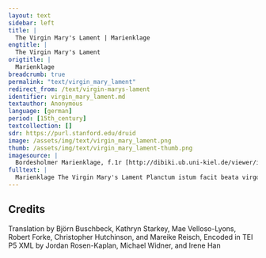 ```yaml
---
layout: text
sidebar: left
title: |
  The Virgin Mary's Lament | Marienklage
engtitle: |
  The Virgin Mary's Lament
origtitle: |
  Marienklage
breadcrumb: true
permalink: "text/virgin_mary_lament"
redirect_from: /text/virgin-marys-lament
identifier: virgin_mary_lament.md
textauthor: Anonymous
language: [german]
period: [15th_century]
textcollection: []
sdr: https://purl.stanford.edu/druid 
image: /assets/img/text/virgin_mary_lament.png
thumb: /assets/img/text/virgin_mary_lament-thumb.png
imagesource: |
  Bordesholmer Marienklage, f.1r [http://dibiki.ub.uni-kiel.de/viewer/image/PPN379967243/2/]
fulltext: |
  Marienklage The Virgin Mary's Lament Planctum istum facit beata virgo Maria cum quattor personis deuotis deuotissime bona sexta feria ante prandium in ecclesia ante chorum in loco aliquantaum eleuato vel extra ecclesiam, si bona est aura. Here begins the most devout lamentation of the Blessed Virgin Mary in a compassionate and devout exposition. Planctus iste non est ludus nec ludibrium, sed est planctus et fletus et pia compassio Marie virginis gloriose. This lamentation is neither a play nor a funny joke, but is a lamenting and a wailing and devout compassion for the glorious Virgin Mary. Et cuandocunque fit a bonis et deuotis hominibus, in genere siue in specie valde prouocat homines circumstantes ad pium fletum et ad compassionem, sicut facit sermo deuotus bona sexta feria de passione domini nostri Jhesu Cristi. And in general or in particular, whenever it is performed by good and devout people it will Si non potest fieri bona sexta feria commodose propter sermonem de passione domini, tunc beata virgo faciat istum planctum antea cum suis, sicut feria secunda post dominicam palmarum ante prandium. If, because of the sermon on the Lord’s passion, it is not possible to perform on Good Friday, at the time when the Blessed Virgin together with her confidantes once broke out into this lamentation, [it shall be performed] on the Monday of the Holy Week before lunch. Iste planctus fit commodose in duabus horis et media. This lamentation can be conveniently performed in two and a half hours. Et omnia, que tunc fiunt ab illis quinque personis, non debent fieri cum festinacione nec nimia mora, sed medio et bono modo. And everything which was once done by these five persons shall not be performed in a hurry or exaggeratedly slow, but medium-fast and in a good way. Ille, qui est Jhesus, est deuotus sacerdos. The actor playing Jesus is a devout priest. Maria iuuenis. Mary is a young man. Johannes ewangelista sacerdos. John the Evangelist is a priest. Maria Magdalena et mater Johannes ewangelista iuuenis. Mary Magdalene and the mother of John are young men. Jhesus debet se preparare cum casula rubra. Jesus must wear a red vestment. Johannes simili modo. John must do the same. Jhesus et Johannes debent habere dyademata de papiro; dyadema Jhesu habeat rubram crucem ante et retro. Jesus and John are wearing crowns made of paper; Jesus’ crown shows a red cross at the front and the back. Maria debet se preparare cum vestibus, sicut Maria Magdalena in nocte pasche. Mary must wear a garment like that of Mary Magdalene for the Easter vigil. Johannes habeat gladium de ligno cum vagina, quem tenet in manu, quum exit cum rigmo suo. John has a wooden sword with a sheath which he holds in his hand and with Et Johannes debet sepius tangere cor Marie vel pectus eius. And John has to touch Mary’s heart or Et quum facit actum suum, statim deponit gladium. And when he has performed his part, he immediately lays down the sword. Iuuenis quidam bene vestitus potest postea lumbos crucifixi. Well-costumed young men may take away the sword together with the cloth of silk with which the Blessed Virgin before had covered the loins of the Crucified. Dominus Jhesus cum primo exit cum alijs quattuor personis, deuote portat crucem in manibus suis. In the beginning, the Lord Jesus enters the stage with the four other characters, devoutly carrying the cross in his hands. Et quum cantauit versum "Quoniam tribulacio proxima est", statim deponit crucem. And when he has sung the verse “For tribulation is near,” he immediately lays down the cross. Et quum faciunt planctum, dominus Jhesus debet habere crucifixum ante se. And when they perform the lamentation, the Lord Jesus must hold the cross in front of him. Et cuandocunque facit actum, tunc crucem deponit et intrudit crucifixum. And as soon as he has performed this act, he puts down the cross and rams the crucifix into the ground. Beata virgo stat a dextris Jhesu Cristi cum Maria Magdalena. Together with Mary Magdalene, the Blessed Virgin stands on the right side of Jesus. Johannes a sinistris cum matre sua. John and his mother stand on the left. Virgo Maria quum facit actum suum, vadit ad medium et aliquando vertit se ad filium ad orientum, aliquando ad occidentem, aliquando ad aquilones, aliquando ad meridiem cum gladio Symeonis, quem tenet beatus Johannes ante pectus eius. When the Virgin Mary performs her part, she steps into the center and at one point turns east towards her son, at one point to the west, at another point to the north, and at one point to the south and towards the sword of Simeon, which St. John holds to her chest. Aliquando beata virgo expandit brachia sua, aliquando leuat manus suas ad filium cum oculis: omnia cum moderamine. At one point, the Blessed Virgin reaches out her arms, Quandocunque fecit actum suum, vadit at locum suum et stat a dextris. As soon as she has performed her part, she steps back to her place and stands on the right. Simili modo faciunt alij. The others do the same. Quum exeunt et quum intrant, faciunt tria paria: primo exit dominus Jhesus cum cruce cum Johanne ewangelista, post hos beata virgo cum Maria Magdalena, vltimo mater Johannes cum rectore, et ille incipit psalmum "Circumdederunt me viri mendaces" vsque ad locum preparatum. When they enter and exit the stage, they make up three pairs: first of all, the Lord Jesus Ffinito psalmo dominus Jhesus cantat solus versum "Quoniam tribulacio proxima est" et vertit faciem ad occidentem semper. After the end of the psalm, Jesus alone sings the verse “For tribulation is near,” turns his face westwards and stays this way. Vnusquisque dicat rigmum suum cum deuocione plangendo in eadem et nota et dono discreto. Everyone recites his rhymed Quum Jhesus finiuit versum "Quoniam tribulacio", Johannes ewangelista statim dicit ad omnem populum plangendo: When Jesus has finished the verse “For tribulation is near,” John the Evangelist immediately turns to all the people and sorrowfully says: Johannes ewangelista John the Evangelist: Horet, gij salighen lude, Listen, you blessed people, Vnde latet juw beduden, and let it be shown to you Wo vnse leue here Jhesu Crist, how our dear Lord Jesus Christ, De eyn schepper hemmels vnde eerden ist, Creator of Heaven and Earth, Huden vmme vnsen wyllen heft geleden de marter grot, today suffered great torture for our sake, Dar tho ok den bytteren dot! and, in addition to that, bitter death!   Horet ersten, wo vnse leue here an der tijt to completen  Hear, first of all, how our dear Lord at the time of Compline Vmme vnsen wyllen blodich sweet wolde sweten; sweated bloody sweat for our sake, Dat he alwyllynges ok wolde ga&esup;n, and how he also went voluntarily Dar en syne vygende wolden va&esup;n; to where his enemies caught him, Dat he Judam, synen valschen vrund, and how he kissed Judas, his disloyal friend, Kussen wolde vor syne munt on the mouth, Vnde valsklyken wolde vorraden werden, when he was about to be betrayed as treacherously Alse gy eyn mynsche vp dusser erden. as any man who ever walked the earth. De yoden, de he hadde van herten leeff, The Jews, whom he loved with all his heart, Venghen ene alse eynen morder vnde deeff. took him captive as if he were a murderer or a thief. He wart ok in den suluen stunden In the same hour, Vor Annas ghetoghen vnde gebunden; he was also dragged before Annas and bound; De beghunde en vmme syne lere tho vragen. he [Annas] began to question him about his teachings Do wart he in syne hilgen wanghen geslagen. There he was struck on his holy cheeks.   Horet, wo vnse leue here in der nachtstunde  Hear how our dear Lord on that night Vmme vnsen wyllen wart gevangen vnde gebunden was taken captive and bound for our sake Vnde wort vor byschop Cayphas getoghen! and was dragged before bishop Cayphas! Dar wart he so rechte ouele beloghen: There he truly was basely slandered: Syne vygende, de yoden, dar to rade gynghen, his enemies, the Jews, took counsel Wo se ene mochten to deme dode bryngen. there about how they might put him to death. Dar horde vnse leue here mennich smelyk word: There our dear Lord heard many scornful words: Se staffeden syne werden hylgen bord, they insulted his worthy, holy birth, Se seden, dat he nicht were godes kynd, they said that he wasn’t the son of God; Also deger weren se vorblynd. that is how very blind they were. Syne gotlyken ogen see vorbunden; They bound his godly eyes; Alumme en de grymmighen yoden stunden all around him stood the grim Jews Vnde hadden en vor enen doren who took him for a fool Vnde slogen en to synen gotlyken oren. and struck him around his godly ears. Se spreken smelyken: bystu Crist, They spoke mockingly: if you are Christ So entrade, van weme du geslagen byst! then tell us who hit you! Se bespygeden syn gotlyke antlat, They spat on his godly countenance, Se makeden dat vul vnreyne vnde nat, - they sullied and drenched it completely – O leuen vrundes, wat groter smaheyt was em dat! O dear friends, what a terrible offence this was to him!  Horet, wo vnse leue here wart vor Pylatum gebracht!  Hear, how our dear Lord was brought before Pilot! Dar wart he so rechte ouele bedacht: There he was truly mistreated: Se seden, dat vnse here were eyn droghenere they said that our Lord was a deceiver Vnde lerede deme volke ok valsche lere. and also that he taught the people false teachings. Pylatus sende vnsen heren hen to herodes; Pilot sent our Lord to Herod De wart sere gevrowet des: who was very pleased about this: He me&esup;nde, dat he were eyn to&esup;uerer he thought that he [our Lord] was a conjurer Vnde ok der lude gokeler. and also a misleader of the people. Herodes hadde gerne wunder van em geseen; Herod would have gladly seen some of his miracles; Des enmochte em doch nicht bescheen. but that was not to happen for him. He began vnsen heren vele to vraghen, He began to ask our Lord many questions Vnde de yoden begunden ouer em sere to klaghen: and the Jews began to complain greatly about him; Vnse here sweech al stylle vnde wolde em nicht berichten, and our Lord kept completely silent and would not tell him anything; Do bespottede Herodes Jhesum Cristum myt alle synen knechten, then Herod, with all his men, mocked Jesus Christ. He to&esup;ch em eyn do&esup;ren kleyt an He dressed him in a fool’s costume Vnde let en also wedder to Pylatum gan. and sent him back to Pilot like that. Dat le&esup;et vnse leue here myt groder dult Our dear Lord endured this with great patience Vor vnse sundychlyken schult. for our guilty sins. Horet, wo vnse leue here vmme vnse sunde Hear, how our beloved Lord was pitifully bound Yamerliken vmme eyne zule wart gebunden! to a column for the sake of our sins! Also mortlyken sere Thus was our dear, Wart do geslagen vnse werde truten here, worthy Lord murderously beaten. Lat an al synem lychamme nicht heles enbleeff No part of his body was left intact Vnde syn dure blo&esup;d ouer alle syn leuent dreff. and his precious blood ran all over his living body. Se vlechteden eyne scharpe do&esup;rne krone; They wove a sharp crown of thorns De druckeden se an syn houet schone, and pressed it down upon his fair head Dat syn hylge dure blo&esup;t so that his holy, precious blood Ouer syn hilge antlat vlo&esup;t. flowed down over his blessed countenance. Dar worpen se vort ere vule spekelen an, They spat foully [upon him] Dat he wart gestalt alse eyn spyttels man. so that he looked like he was made of spit. Se slogen syn hilge houet myt enem rore They beat his blessed head with a rod Vnde belacheden Marien kynt alse enen doren; and laughed at Mary’s child as if he were a fool. Se togen em eyn purpuren kleyt an vnde vyllen vp ere knee They dressed him in purple and fell to their knees: Ghegrutet systu, der yoden koningh! ho&esup;nlyken spreken see. “Hail to you, King of the Jews!”, they said disdainfully.  Dar negest wart vnse leue here vor gherichte getogen  After that our dear Lord was dragged before the court Vnde menniger hande wijs valschlyken beloghen. and was treacherously slandered in many different ways. Eyn valsch ordel wart ouer em geda&esup;n, A false verdict was passed on him so Dat me ene scholde an eyn krutze sla&esup;n. that they crucified an innocent man. He droch synes sulues crutze vth der stat; He dragged his cross of beams out of the city. Tho groter smaheyt schach em dat. It was a great disgrace that this happened to him. Se hangeden en daran lyk enem mysdedegen deue. They hanged him on it like a scurrilous thief. Do bewysede he vns syne groten leue, There he showed us his great love In deme dat he vor syne vygende bat, by praying for his enemies; Dar he af geleden hadde pyne vnde groten hat. there he had cast off pain and great hatred. Syner drofnysse was noch vele mere: His suffering was yet even greater: He leyt bynnenwendych alto grot herte swere, inside, he suffered great and unbearable anguish Do he syne werden moder Marien when he heard his worthy mother Mary Horde bytterlyken sere wenen vnde scrygen. very bitterly weeping and crying. Dar weren ok twe mo&esup;ordere gevangen; Two murderers had also been caught; disgracefully, Dar wart he smelyken twyschen gehanghen. he was hung between them. Deme enen vorgaff he in der latesten stunde He forgave one of them in his final hour Vmme eyne korte ruwe al syne sunde. after he had done brief penance for all his sins.  Vnse leue here rep ok eynen yamerlyken schrey:  Our beloved Lord let out a woeful cry: Hely, hely, lamazabathani! “Hely, hely, lamazbathani!” Dat ys: myn got, myn got, worvmme hestu my vorgeten? That is to say: “my God, my God, why have you forsaken me?”Matthew 27:46 Do bespotteden en de yoden vnde dar entyegen repen: Then the Jews mocked him and shouted back at him: Kum hijr nedder van deme crutze, bystu Crist, “Come down here from the cross if you are Christ So wyl wij louen, dattu godes sone byst! then we will believe that you are God’s son!” Dar negest eschede vnse leue here drynken; Thereafter our beloved Lord asked for a drink; Do leten se em etyk vnde gallen schenken. then they had vinegar and gall brought to him. Dar neghest sprak he: consummatum est! Thereafter he spoke: “it is finished!" Vnde ok: in dyne hende bevole ik, vader, mynen geyst! And also: “In your hands father, I command my spirit!” Also leyt do den bytteren dot vnse leue here. Thus our lord suffered bitter death. Ok wart syne hilghe syde doresteken myt enem spere; Thus his holy side was pierced with a lance; Dar vlo&esup;t vth water vnde blot. water and blood flowed out of it. Dar sach me do an den creaturen yammer grot: Then the creatures were seen to suffer great sorrow: De harden steyne toreten van synen pynen, The hard stones shattered for his pain, Der sune let van groter dro&esup;fnisse ere schynent, The sun stopped shining for great distress, De erde began van grotem yammer to beuen, The earth began to quake for great sorrow, De doden in den grauen begunden ok wedder to leuen. - The dead in the graves came back to life again. Leue vrunde, gy hebben hort, wat leden het Jhesus Cristus vnse Dear friends, you have heard what our dear Lord Jesus Christ has suffered. Nu wyl ik juw lesen noch vuste mere: Now I want to read much more to you: Dat lydent sunte Marien, dat wyl wij hijr nu anheuen. We now want to start telling what St. Mary suffered. God late juw so lange leuen, May God let you live so long Dat dij syne hulde vordenen, - that you earn his grace, Vnde helpet huden sunte Marien wenen! and, today, help to mourn St. Mary! Betrachtet huten myt vlyte ere byttercheyt, Consider carefully today her bitterness De se so swarlyken leyt that she suffered so deeply Vmme eres leuen kyndes dot, for the death of her beloved child, Dar he vns mede geloset heft vth aller not! by which he delivered us from all our misery! Hijr vmme, gij vrowen vnde ok gij man, For that reason, all you women and men, Latet juw ere lydent to herten ga&esup;n! let her suffering enter your heart! Bewenet dat van herten ynnichliken, Lament this profoundly from the heart, Dat gij mogen myt vrowden ewychlyken so that you can be joyfully and eternally Myt gode vnde myt Marien wesen with God and with Mary Vnde vor der ewygen helle genesen! and be saved from eternal Hell! Dat vns dat allen beschee, For this, which is happening to all of us, So gat sytten vp juwe knee, go down on your knees, Spreket eyn Pater noster myt ynnicheyt say a heart-felt pater noster Vnde ok Aue Maria to juwer selen salycheyt! and an Ave Maria for the salvation of your soul! Johannes post Pater noster dicit ad omnem populum Following the paternoster, John says to all of the people: Ghat sytten, gy leuen kynder, an dessen guden daghe, Be seated, dear children on this fine day, Horet der reynen junckfrowen Marien weynent vnde klaghe! hear the weeping and lament of the pure virgin Mary! Beata virgo Maria iucipit hic planctum suum dolorosissimum deuotissime. Psalmus: St. Virgin Mary here piously begins her most sorrowful lamentation. Psalm: *Anxiatus est in me spiritus meus, *My spirit is afraid, *In me turbatum est cor meum! *My heart is restless! *Nu bedrouet sik myn geyst an mynem herten sere, *Now the spirit in my heart becomes very sad, *Noch mer wen gy wyf gewan dorch mynes kyndes ere. *exceeding even what you, women, gained through my child’s honor. Sancta Maria dicit et vertit se ad populum St. Mary speaks and turns toward the audience. O aller barmhertigeste god, Oh most merciful God, Wo grot ys myne klaghe vnde myn not how great is my lament and my suffering Vmme Jhesus Cristum, den leuen sone myn! because of Jesus Christ, my beloved son! Ik vruchte, he mot in groten noden syn. I fear he may be in great peril. Ach woste yk, wor yk mochte Alas, if I only knew where I could Ghan, dar yk ene sochte! go to search for him! Dar gynge yk myt wyllen gerne hyn, Gladly and willingly I’d go there Scholdet ok kosten dat leuent myn. even if it would cost my life. Beata virgo cautat hoc The blessed virgin sings this: Conturbata sunt omnia ossa mea, et anima mea turbata est valde. All my bones are disquieted, and my soul is in great turmoil. Sancta Maria statim dicit ad Johannem: St. Mary immediately says to John: Johannes, myn leue o&esup;m, wat mach dat beduden? John, my dear nephew, what may that mean? Ghynnert synt gesammelt vele lude, Many people have gathered, Se ropen lude und beren swar. they are grieving loudly and behaving sadly. Eya nu gha myt my alda&esup;r Come on, go there with me, La&esup;t vns beseen, wat see bedryuen! let us have a look at what they are doing! Sanctus Johannes respondet St. John responds: Neen, Maria leue medder wij moget leuer blyuen! No, dear mother Mary, we would rather stay here! De yoden synt eres ouermodes also vil, The Jews are so full of arrogance, Vor war ik dy dat saghen wyl. in truth I want to tell you this! Se brochten sunte Peter darto in desser nacht, They made St. Peter this night, Dat he synes heren vorso&esup;k vnde syner macht; forsake his lord and his power; Schege my armen manne ok also, if the same thing happened to me, a mere man, Des worde yk nummer vro. I would never be happy again. Sancta Maria respondit St. Mary responds: Johannes, myn vil leue vrund, John, my very dear friend, Twyde my an desser stund, listen to me at this hour Vnde ga myt my aldar, and go with me there, Wente yd ys dar mennich var! because there are many dangers! Lat vns beseen, wat se bedryuen! Let us see what they are doing! Ik wyl stede by dy blyuen; I will remain ever by your side; Myt der warheyt schaltu dat beseen: in truth, you shall see this: Ik wyl vaste sta&esup;n vnde ok nicht van dy vleen I will remain steadfast and not leave your side. Sume nicht! wij mogen nu nicht lenger stan. Don’t delay! Let’s not stay here any longer. Sanctus Johannes respondet St. John responds: Maria, leue medder, yk wyl gerne myt dy ga&esup;n. Mary, dear mother, I will gladly go with you. Scholde yk ok darvmme lyn den bytteren dot, Even if I suffer a bitter death, Ik vorlate dy nicht in desser groten not. I will not abandon you in this great peril. Valde modicum transeunt, silicet, si est opus, usque ad medium circuli. Et sancta Maria statim incipit cantare Quickly they move over, if necessary; namely, up into middle of the circle. And St. Mary immediately begins to sing: *Owe des ghandes, des yk gha *Alas that I walk *Myt yamer vnde myt ruwen! *With pain and sorrow! *Myn kynt an deme crutze steyt, *My child is standing with the cross, *Myn leyt wil sik vornuwen. *My suffering begins again. (Hic imponit gladium) (Here she picks up the sword) *Owe, owy, owe *Alas, alas, alas *Des gandes, des yk nu ghe! *That I must walk this path! *Ik mot scrygen yummermer: *I must wail now and forever: *Owe, owy, owe! *Alas, alas, alas! *Bedrouet synt de synne myn, *My senses are defeated, *Went de heylant ys in pyn, *because the Saviour is in pain *De myn kynt ys vnde ok myn god *who is my child and also my God, *Vnde der enghel sabaoth. *and the lord of angels. *Owy, owe! *Alas, alas! *Owe, leyder wat ik nu vynde *Alas, more painful still is what I see *An mynem herten truwen kynde! *in the child dear to my heart! (Hic deponit gladium) (Here she puts down the sword.) *Wor schal ik arme maget blyuen? *Where shall I, poor maiden remain? *Dot, kum her vnde my vorswynde! *Death, come here and claim me! Sancta Maria extendit manum ad filium hic et dicit ad sanctum Johannes Here St. Mary extends her hand to her son and says to St. John: See, Johannes leue o&esup;m, See, John, dear nephew, Wat ys gehanget vor vns an den bo&esup;m, what is hanging before us on the tree, Ys yd eyn mynsche edder eyn worm? is it a man or a serpent? Id wyndet sik in den neghelen vnde drift groten storm; It twists itself on the nails and is in the great throes of death; Id mot in groten bytteren pynen syn. it must be in great and bitter pain. Sanctus Johannes respondet plangendo St. John responds, mourning: Owe, Maria, dat ys dat leue kynt dyn! Alas Mary, that is your beloved child! See, wo yd gevyllet sta&esup;t See, how he hangs there tormented Vnde ok vp synem hilgen houede ha&esup;t and around his holy head Van scharpen do&esup;rne eyne krone! he has a crown of sharp thorns! Dat hilge blot vlut ouer syn antlat schone, Holy blood flows over his lovely face Ok ouer syne ogen bet in syne munt. Tand over his eyes and into his mouth. O Maria, see, wo yd steyt gewund: O Mary, see how he hangs there tortured: Dat mochte eynem stene entfarmen! that even a stone could be moved by it! O leuen kyndere, helpet dat altomale bekarmen! O dear children, now all help to lament him! Sancta Maria respondet: Saint Mary responds: Owe, ys dat myn leue truten sone? Alas, is that my dear beloved son? Ik wolde, dat syne scharpen dornekrone I wish that his sharp crown of thorns Vp mynem houede sete an dessen stunden, sat on my head in this hour, Vnde syne mennichualdigen depen wunden and his many deep wounds Vor em weren an mynem lyue, were on my body Vppe dat he mochte leuendich blyuen. instead of his so that he could stay alive. Et cantat: And she sings: *Owe, yamer vnde not! *Alas, pain and misery! *Owe, mynes leuen kyndes dot, *Alas, the death of my dear child *Den ik an herten drage *that I carry in my heart *Vnde so yamerliken klaghe! *and lament so sorrowfully! *Yo gha ik wedder vnde dort, *Now I go here and there, *Noch entret hijr nemant vort, *and still no one here steps forward *De desse martere beweynede! *to mourn this suffering! *Owe, elende! *Alas, miserable ones! (Hic plangit cum manibus.) (Now she gestures mournfully with her hands.) *Owy, owe my huten vnde jummermer Alas, woe is me today and forevermore *Vmme mynes kyndes do&esup;t! *because of my child’s death! *Myn kummer ys so rechte grot. *My sorrow is so very great. *Owy, owe! *Alas, woe is me! Et dicit vlterius And continues: Eya, moderlyke herte, Oh, motherly heart, Wat lydestu pyne vnde smerte! how you are suffering misery and pain! Dominus Jhesus dicit habens crucifixum ante se Holding the cross in front of him, Lord Jesus says: Myn volk, wo seer hestu dy an my gewraken! My people, how much you have tormented me! Ik hebbe dy doch nicht to leyde gedan edder gespraken? I didn’t do or say anything to harm you. Myn volk, yk vorede dy ouer dat wylde meer My people, I lead you over the wild sea Vnde vordruckede Pharaonis heer; and I swallowed Faroah’s army; Ik reghende dy enghelsch brod I made the angels’ bread rain down Yn der wo&esup;stenyge to dyner no&esup;t: in the desert to relieve your hardship: Darvmme hestu my ghevanghen this is why you captured me Vnde darto an dat crutze gehanghen! and hung me on the cross! De vosse hebben ere kulen, Foxes have their dens Dar se ynne schulen, where they hide, De vogele hebben ere neste, birds have their nests, De heren hebben ere gheveste, - lords have their strongholds, Des mynschen sone leyder nicht enha&esup;t, -- the son of man sadly doesn’t have any place Dar syn kranke houet ane sta&esup;t. where his poor head may rest. Owy vnde we, wart doch ny mynschen so we! Alas and alas, never did anyone suffer so much! Sancta Maria cantat post hoc Then St. Mary sings: *Ik horede enen ro&esup;p: *I heard a cry: *Dat ys mynt kynt Jhesus, de myr geschop *that is my child Jesus, who created me *Vnde al de werlt gemeyne; *and all the world together; *Des mot yk arme schrygen vnde weynen. *because of that I must weep and cry. *Van Jherusalem gy vrowen, *You women of Jerusalem, *Nu helpet huden schowen *now join me in watching *Mynes leuen kyndes dot, *the death of my beloved child, *Dat hyr hanget naket vnde blot! *who hangs here naked and stripped. *Owy, owe! *Alas, alas! Sancta Maria dicit post hoc ricmum After these rhymes, St. Mary says: Ach wo grote pyne vnde smerte Oh, what great pain and sorrow Lydet myn arm bedrouede herte my poor afflicted heart suffers Vmme mynes leuen kyndes byttercheyt, Because of the torment of my dear child, Dat in so groter not an deme hilgen crutze steyt! who hangs on the holt cross in such great misery! Weren vnse herte ok van steynen, Even if our hearts were of stone, Se mosten doch nu mede weynen. They would still have to weep with us. Sancta Maria vertit se ad filias Jerusalem dicens vel cantans St. Mary turns to the daughters of Jerusalem, saying, or rather singing: *Weynet gij truwen susteren myn, *Weep you loyal sisters of mine, *Helpet my armen drouych syn *join me in my sadness *Vnde klagen mynen not! *and lament my misery! *Myn kummer ys worden grot *My grief has grown and grown *Vmme mynes kyndes do&esup;t. *at the death of my child. Et dicit vltra ad filias Jherusalem And she says, continuing, to the daughters of Jerusalem: Gij leuen sustere, latet juw entbarmen You dear sisters, Huden ouer my vyl armen! have pity today for poor me! Seet an myne smerte vnde grote byttercheyt, Look at my pain and my great torment, De yk an mynem herten drage vmme mynes kyndes leyt! that I carry in my heart because of my child’s suffering! Sancta Maria Magdalena St. Mary Magdalene: *O quantus luctus *Oh, what great grief *Nobis est inductus *is laid upon us *Pre hac tristicia! *by this sadness! *Owe vns armen! *Alas, poor us! *Got late sik irbarmen *God have mercy *Ouer vnse grote leyt! *on our suffering! Sancta Maria Magdalena vadit ad medium et dicit ricmum St. Mary Magdalene goes to the center and says in rhyme: Owe, wo grote yamercheyt Alas, how great sorrow Vns armen vrowen nu besteyt affects us poor women now Dorch de bytteren martere vnses leuen heren, because of the bitter martyrdom of our dear Lord, Den huten de yoden myt groten vneren whom today the Jews, with great dishonor, Vnde myt vnschult hebben to deme dode bracht! put to death, an innocent man! Eya, dyt ys wol eyn bedrouet dach, Oh, this is indeed a sorrowful day, Dat wij ene vor vns hanghen seen! on which we see him hanging before us! Wo mochte vns groter leyt bescheen! How could any greater sorrow befall us! O leue here Jhesu Criste, wo gherne stoure yk vmme dy, O, beloved lord Jesus Christ, how gladly I would die in your place, Wente van groten sunden hestu gheloset my. because you have delivered me from great sins. Et cantat vlterius pro gratiarum actione And she continues in song, as an act of gratitude: *Ghelauet systu, here Jhesu Crist, *Praise be unto you, lord Jesus Christ *Went du also barmehertich byst, *because you are so merciful, *Dattu dy yo wult irbarmen *that you show mercy *Ouer my vyl armen! *to poor me! *Du hest geloset my, *you have saved me; *Des wyl yk jummer lauen dy. *for that I will always praise you. Maria Magdalena dicit statim ad beatam virginem Mary Magdalene immediately says to the Blessed Virgin: O Maria, eddele, reyne maghet, Oh Mary, noble and pure maiden, Dyn grote lydent sij deme leuen gode gheklaghet. your great suffering shall be mourned before God. Mater Johannis ewangeliste cantat post hoc Then the mother of John the Evangelist sings: *Jam auctor lucis *Now the creator of light *Nunc in ligno crucis *hangs constrained *Stat in angustia. *on the wood of a cross. *Nu sy wij myt sorgen *Now, today, we are *Huten gar vorborgen *laden with troubles *Vnde in der yamercheyt. *and in sorrow. Mater Johannis dicit The mother of John says: O wo grote not vnde smerte Oh what great misery and pain Lyden nu vnse bedroueden herte, our saddened hearts suffer now Wente wij Jhesum Cristum, der waren sunnen schyn, because we see Jesus Christ, the true light of the sun, In groter yamercheyt vor vns hangen seen! hanging in front of us in great sorrow! O leuen kyndere, bewenet nu vnses heren dot, Oh dear children, now weep for our lord’s death Vppe dat he vns mote losen vth aller no&esup;t! so that he might deliver us from all hardship! O leue here Jhesu Criste, mochte yk nu myt dy steruen O dear lord Jesus Christ, if I could die with you now, Vnde also dyne hulde vorweruen, and with that procure your grace, Ik sumede nicht bet tho morghen I would not wait until tomorrow Vnde wolde dar ok nicht vore sorghen. and also would not think twice about it. Maria, leue suster, dyn grote lydent vnde weynen Mary, dear sister, your great suffering and weeping Mochte vntfarmen deme harden steyne. would move a hard stone to pity. Sancta Maria vertit se ad populum et dicit St. Mary turns to the audience and says: Ach wo grote pyne vnde smerte Oh, what great pain and sorrow Lydet myn arme bedrouede herte my poor afflicted heart suffers Vmme mynes leuen kyndes byttercheyt, Because of the torment of my dear child, De in so groter not an deme hilgen crutze steyt! ho hangs on the holy cross in such great misery! Weren vnse herte ok van steynen, Even if our hearts were of stone, See mosten doch nu mede weynen. they would still have to weep with us. Maria cantat Mary sings: Vrunt Johannes, neue gute, Friend John, dear nephew, Help my armen godes moter help me, poor mother of God Klagen mynes kyndes leuent, to lament the life of my child Dat deme dode ys gegeuen! who has been put to death! O wat Cristus duldet Oh what Christ suffers, Vnde an deme crutze sweuet hanging on the cross, Gar al vnuorschuldt! free of guilt! Sancta Maria ad filium suum benedictum dicit hoc et ad sanctum Johannem ewangelistam St. Mary says this to her blessed son and to St. John the Evangelist: O wy vnde we, wo grot herteleyt Oh, alas and alack, what great heartache Ys my armen bedroueden moder nu bereyt, now afflicts me, a poor wretched mother, O leue kynt, vmme de bytteren marter dyn! O dear child, because of your bitter torment! Hijr vmme, Johannes, leue neue myn, Therefore John, my dear nephew, Help my armen moder beklagen vnde beweynen help this poor mother to lament and bewail Jhesum Cristum den vyl reynen, Jesus Christ, in his purity Den de yoden hebben gevanghen whom the Jews took captive Vnde ok an dat hilge crutze ghehangen! and hanged on that holy cross! Leue o&esup;m, lat dy dit to herten ga&esup;n, Dear nephew, let this enter your heart, Wente he dy alle gud heft geda&esup;n! Tbecause he has only done good things for you! Sanctus Johannes cantat et vertit se ad populum Saint John sings and turns to the people: Tristor et cuncti tristantur I am saddened and all are saddened De tua tristicia; because of your misery; [Omnes] Tecum lacrimantur, all are crying with you, Eructant suspiria. they are breaking out in loud sighs. Hic rubescit oculus, These eyes are becoming red, Flet fidelis populus the faithful people cry De Cristi mesticia. over Christ’s torments. Maria, moder vnde maget reyne, Mary, mother and pure virgin, Yk byn dyner suster kynt. I am your sister’s child. Dyn grote scrygent vnde dyn weynent Your great crying and wailing Klagen alle, de hijr synt. is lamented by all who are present. Hijr wert vyl mennich oge rot Here many eyes are turning red Vmme dynes kyndes dot, because of the death of your child Dat hijr hanget ver vns blot. who hangs here in front of us naked. Johannes vltra dicit ad Mariam, matrem Cristi John then says to Mary, mother of Christ: Maria, leue medder, he scholde eyn steynen herte dragen, Mary, dear mother, he would have to have a heart of stone, De dynes kyndes dot nicht kunde helpen beklagen; who could refrain from helping lament the death of your child. Wart gy mynsche so steynen, Are you people made of stone De nu myt vns nicht kunde weynen? that you cannot cry with us? Maria, leue medder, we nu wyl rechte ouerdencken Mary, dear mother, the one who will now rightly consider Vnde ok in syn herte sencken and take into his heart your crying, Dyn weynent, den scrygent, dynes reynen herten not Tyour wailing, the grief of your pure heart Vnde dynes leuen kyndes bytter dot, and the bitter death of your dead child, De mot myt dy trurent han can share your sorrow Vnde aller werlde valsche vrowde la&esup;n. and relinquish the false joy of all the world. Sancta Maria Magdalena et mater Johannis ewangeliste simul cantat St. Mary Magdalene and the mother of John the Evangelist sing together: O quam tristis et afflicta Oh, how sad and afflicted Fuit illa benedicta was the blessed Mater vnigeniti! mother of the incarnated! Quis est homo, qui non fleret, Who is the man who does not cry, Matrem Cristi si videret when he sees the mother of Christ In tanto supplicio? in such great anguish? Mater Johannis dicit ricmum The mother of John says in rhyme: Ach, ach, wo sere lyde wy grote swere Alas, alas, how greatly we bear an immense burden Vmme dy, o leue truten here! for your sake, oh dear beloved lord! Sancta Maria cantat et vertit se ad occidentem St. Mary sings and turns to the west: We helpet klagen myn grote leyt? Who will help lament my great pain? Myn yamer de ys worden breyt. My sorrow has become immense. Wo kan ik arme dat nu dragen, How can I, poor me, now bear that Went yk in alle mynen dagen when, in all of my days, Ny vornam sulke swere! I have never experienced such a burden! Horen noch seen yk enkan; I can neither hear nor see: So grot leyt ny wyf gewan, such great suffering no woman has ever endured So yk arme nu dulde, as I - poor me - now do, Went he steruet ane schulde; since he dies without guilt: Dat komet van syner lere. that results from his teaching. Hic Maria virgo inspicit filium et eleuat manus ita cantans: Here the Virgin Mary looks at her son and raises her hands, singing thus: Trut sone myn, My beloved son, De moder dyn your mother An desser stunt at this hour Vt herten grunt from the bottom of her heart (Hic subtrahit manus.) (She lowers her hands.) Dy byddet ynnichliken: prays fervently: Giff my dynen dot Grant me death In desser not! in my peril! (Hic tangit pectus.) (She strikes her chest.) Myn herte, brich, Break my heart, Went ik see dich for I see you Hangen so yamerlyken! hanging so wretchedly! Hertenkynt, sprych, Child of my heart, speak, Myn not ys so bytterlich! my sorrow is so bitter! Hic Johannes capit gladium ambabus manibus, cum eo tangens virginis pectus genebus flexis. Et Maria cantat vlterius Here John grasps the sword with both hands and with it touches the chest of the kneeling Virgin. Mary continues, singing: Trut sone wert, Beloved worthy son, My geyt eyn swert a sword of misery Van yamer dorch myn herte! pierces my heart! (Hic vertit se ad occidentem et tangit pectus) (Here she raises her eyes to her son.) Do vp dyne ogen, see my an, Raise your eyes, look at me, Lose myner sorgen bant! release the binds of my suffering! Trut sone, kynt, Beloved son, child, Blodich dyne lede synt, your limbs are bloody, Dat gift my grote smerte! that causes me great pain. (Hic vertit se ad occidentum et tangit pectus.) (Here she turns her head and beats her breast.) Brich, herte myn, brich, Break my heart, break, Went yk hijr sta so bytterlich! since I stand her so wretchedly! So enmach nemant trosten mych, Nothing may console me Men de dot alleyne. but death alone Ik bydde dy, dot, I beg you, death, Kum, lose my vth desser not! come, release me from this grief! My ys worden myn herte dot, My heart has died, Ik enmach nicht mer weynen. I cannot cry anymore. Eya valsche yodenkynt, Alas, duplicitous Jew-children, (Hic vertit se ad aquilonem.) (Here she turns to the north.) Wo synt gy myt synnen blynt, How could you be so senseless Dat gy myn trut leue kynt as to destroy my dear beloved, Aldus ane schult vorderuen! innocent child thus! Wat han ik arme ju gedan, What have I, so wretched, done to you, Dat gy myn leuent lan that you let my life continue In so groter swere stan? in such great misery? Yk wunsche myt em to steruen. I wish to die with him. Hic Maria Magdalena et mater Johannis cantant secundo simul sicut prius canticum "O quam tristis et afflicta" s. et mater Johannis dicit ricmum "Ach ach, wo sere" vt prius Here Mary Magdalene and the mother of John sing together for the second time the earlier song “How sad and afflicted”. The mother of John says the rhyme “Alas, alas how greatly” Post hoc statim beata virgo Maria, si potest hoc commodose fieri. Immediately after this, the Blessed Virgin Mary, if it can be done conveniently, incipit secundo cum omni deuocione canticum "We helpet klagen myn grot leyt? Myn yamer de ys worden breyt" vt prius. begins for the second time with great devotion “Who will help to lament my great pain? My sorrow has become so immense" as before Et cantat ex integro cum omnibus gestibus sicut prius. and she sings with all her heart with all the gestures just as before. Sancta Maria quando finiat canticum istud secundo dicit ricmum When Saint Mary finishes this song for the second time, she says this rhyme: Eya schone bouen alle schone Alas, beauty above all beauty, Eya herteleue sone, alas, son, dear to my heart, Wor ys dyne schone hengevaren? where has your beauty disappeared to? Du werest de allerschoneste gebaren, You were the most beautiful child De gy van moderlyue gebaren wart, ever born of a mother's womb, Also wunnychlyck vnde tzart! so delightful and tender! Dy weren dyne wanghen, Your cheeks were Oft se myt rosen weren behanghen; as if they were garlanded with roses, Dyn antlat scheen also de sunne, your face shone like the sun, Dyn ogenblyk was also eyn vrolyk wunne. your gaze was joyful bliss. >O leue sone Jhesu Crist, Oh, beloved son Jesus Christ, Wo sere du nu gewundet byst! how terribly you are wounded now! Dy synt dyne lede van blode rot, Your limbs are red with blood Wentu an deme crutze lydest grote not. since you are suffering great anguish on the cross. Eya, du valsche yoden deyt, Oh you false deed of the Jews, Du werest dar sere to bereyt which was well built Dattu myn leue kynt mochtest bevlecken! to stain my beloved child! Ik wyl dat wedder bedecken: I want to cover him again: Id schal nicht lengher naket stan, He shall not remain naked any longer, Mynen do&esup;k wyl yk em vmme sla&esup;n, wrap my shawl around around him. Wente yk arme moder Marie and I, poor mother Mary, Eynen anderen doek wedder lye. will borrow another shawl later. Sancta Maria accipit hic pannum de serico album, cum quo tegit lumbos crucifixi, quem iuuenis quidam tenet cum galdio Symeonis et statim subdit. Saint Mary takes a shawl of white silk and with it covers the loins of the Crucified, the young man takes it with the sword of Simeon and immediately pulls it down again. Leuen kyndere, my ys grot not, day yk weyne. Dear children, my suffering is so great that I cry! O Maria Magdalene, Oh Mary Magdalene, O wat lydet nu dat leue kynd myn Oh how my dear child is now suffering, Vnde ok de werde truten meyster dyn! and also your beloved and worthy master. Maria Magdalena respondet Mary Magdalene replies: Maria, aller junckfrowen eyn ere, Mary, glory of all virgins, Ik bekenne wol, wat myn leue truten here I understand well what my dear beloved Lord suffers Nu lydet vor vns allen; now before us all; Ik mot van ruwen nedder vallen I cannot help but fall to the ground in pain Vnde beweynen syne grot herteleyt. and lament his great and heartfelt sorrow. O, wo he nu an deme crutze steyt! Oh, how he now hangs on the cross! (Eleuat oculus) (she raises her eyes) Eya Maria, neen mynslik herte Oh Mary, no human heart Kan begrypen syn lydent vnde grote smerte! can understand his suffering and great pain! O du valsche yodendeyt, Oh, you false deed of the Jews, Du makest, dat yk mot syngen eyn klagheleyt! it is your fault, that I must sing a lament! Maria plangit in medio circulo (Maria scilicet Magdalena)cantando vt sequitur Mary, that is to say, Mary Magdalene, mourns with song in the middle of the stage and continues: Maria, moder, reyne schryn, Mary, mother, shrine of purity, Dyn klagent wundet sere myn, your lamenting wounds me sorely, Darto de pyn as does the pain Des leuen truten heren myn! of my dear beloved Lord! Here, wo grot ys nu dyn not! Lord, how great your misery is now! Beweynen mot yk dynen dot. I must mourn your death. Der gnaden sot The fountain of grace Lyt den starken, swaren stot. is dealt a strong and heavy blow. Ik laue dy, leue here, I praise you greatly, dear Lord, An mynem herten sere in my heart, Nu vnde jummermere; now and forever more. Wo gud was dyne lere! How great were your teachings! Des lyde yk grote swere, For this I endure great anguish, Wor yk my henne kere, wherever I turn, O koningk aller eren! o king of honour. Maria Magdalena dicit Mary Magdalene says: O du arme yodenkynt, Oh you poor Jew child, Wo sere bystu nu vorblynt, how blind you are now, Dattu mynem leuen truten heren that you bound and captured Myt so groten vneren with such great dishonour Ghebunden hefst vnde ghevanghen, my dear beloved Lord Dartho in dat crutze ghehanghen! and hung him on the Cross! O Maria, syn lydent heft vnse herte do&esup;rgesteken, Oh Mary, his suffering has pierced our hearts, Also dat wij alle nicht vele mer konen spreken! so that all of us can hardly speak anymore! Alle gij leuen vrunde, de gij hijr nu vmme sta&esup;n, All you dear friends, who now are gathered here, Latet juw vnses heren lydent to herten ga&esup;n! let the suffering of our Lord enter your hearts. Wylle gij na dessem leuende myt vrowden syn, If you want to be joyful after this life, So danket em vor desse grote sware pyn! then be thankful to him for this great and heavy pain! Sancta Maria planctum istum cantat bis et eleuat brachia et plangit cum manibus et hoc quando pausat et tacet. St. Mary sings the following lament twice and raises her arms and mourns with her hands and then stops speaking and is silent: Owy, owe, wat lydet nu myn herte? Alas, alas, what is my heart now suffering? Owy, owe, dat lydet grote smerte! Alas, alas, it suffers great pain! Owy, owe, myr ys rechte, so en swert Alas, alas, I feel as if a sword, (Hic expandit manus.) (Here she extends her hands.) Dorch myne zele vnde ok dorch myn herte vert! were piercing my soul and my heart! O, owe, dat ys my nu beschert! Oh woe, that this has befallen me! O, owe, schach my ny so leyde! Oh woe, nothing so painful ever happened to me! Virgo Maria dicit vlterius ad populum: The Virgin Mary speaks further to the audience: Nu schowet, gij salygen lude, Now behold, you blessed people, Desse groten martere hude! the great torment happening today! Van yamer vnde van smerte My heart has been cut into pieces Dorchghesneden ys myn herte. by sorrow and by pain. Hic tangit cor eius cum gladio dicens sic Here she touches his heart with the sword, saying: Schowet, wo Symeonis grymmige douendige swert Behold how the grim and gruesome sword of Simeon Dorch myne sele vnde ok dorch myn herte vert! pierces my soul and pierces my heart! Gy saligen vrowen vnde man, You blessed women and men, Latet juw dat seer to herten gan let this deeply enter your hearts Vnde byddet den ryken got, and ask mighty God Dat he juw behode vor alsodane not, to protect you from this peril Dat gij an juwen kynden with your own children! Nummer alsulken yamer vynden! so that you never know such pain Mater Johannis ewangeliste cantat post hoc The mother of John the Evangelist then sings: Ach, wo sere Oh, how much Lydestu, here, you suffer, Lord, Grote pyne great pain Vmme de dynen, for your people, Borne der barmeherticheyt! fountain of charity! Ik wyl lauen I want to praise Allen bauen above all, Dyne gnade your grace Vro vnde spade morning and night, Alle tyt myt ynnicheyt. all the time with devotion. Et dicit vlterius And she continues to speak: Jhesu Criste, dyn grote herteleyt Jesus Christ, your great and heartfelt suffering, Vnde Marien, de so drouich hijr vor vns steyt, and Mary, who stands so bereft before us, Maket mennighem syne oghen rot. make many eyes red with tears. Help vns, leue here, vth aller not! Deliver us, Lord, from all peril! Troste myne leuen susteren Marien Comfort my dear sister Mary Vnde ok, de nu vmme dy weynen vnde scrygen. and also those who are crying and wailing for your sake. Hic vertit se ad populum beata virgo Maria Now the Blessed Virgin Mary turns to the audience: Groter klage ys myr not; I must lament greatly: Owe, leghe yk vor en dot! If only I could die in his place! Schypper, vader ys he myn, He is my creator and my father, Vnde yk syn gebarerin. and I gave birth to him. Syne wunden dot myr we; His wounds cause me pain; Myner klage ys noch mer, my lament is even greater, Dattu herteleue trut because you, love of my heart, Wedder my nicht machst werden lut! cannot speak a word to me! (Vertit se ad filium.) (She turns to her son.) Hertenkynt, nu troste mych, Child of my heart, now console me, See my nu and vnde sprich, look at me and speak Wente ik in den sweren sta because I am in peril Vnde ok nicht weyt, wor yk gha! and I also don’t know where to turn! Hic Maria virgo leuat oculos ad filium et dicit Here the Virgin Mary raises her gaze to her son and says: Eya, herteleue kynt, mochtestu my doch tospreken! Alas, beloved child, if only you could speak to me! Myn herte mot anders mydden entwey breken. Otherwise my heart may break in two. Inspicit filium cantans She looks at her son and sings: Spryk, leue kynt myn, an desser stund Speak, o dear child, in this hour Vth dyner gotliken munt: from your divine mouth: We schall myn trost werden who shall be my consolation Hijr vppe desser erden? here upon this earth? Et dicit And she speaks: Eya moderlyke herte, Alas motherly heart, Wat lydestu pyne vnde smerte! how you are suffering pain and anguish! Ik see mynen leuen sone weynen: I see my dear son cry: Ja were myn herte ok steynen, well, even if I had a heart of stone, Id moste doch nu tobreken. it would break now. Eya leue sone, kondestu spreken! Alas dear son, if you could speak! (Inspicit filium.) (she looks at her son.) Spryk my doch nu eyn wort to, Speak but one word to me now Dat my jummer wol do now and that will sustain me De wyle dat yk na dy leue! however long I live after you’re gone! Hijr steyt Johannes, myn leue neue, Here stands John, my dear nephew, De ys gar eyn drouich man; who is in complete despair; O leue kynt, sprik, wat schole wij beyde angan? O beloved child, speak, what shall the two of us do? Dominus Jhesus dicit hic ad matrem suam Lord Jesus speaks to his mother: Vrowes name, do na myner lere: Lady, follow my instruction: Weyne vnde scryge nicht so sere! Do not weep and wail so much! Dyn grot weynent vnde scrygent Your great weeping and wailing Myne bytter marter vornyget. causes my bitter suffering to begin anew. Allent, dat an my nu wert gewraken, All the punishment that has been brought upon me Dat hebben de propheten van my gespraken. was predicted by the prophets. Et cantat sic And he sings thus: Hely, Father, Hely, Father Lamazabathani? why have you forsaken me? Dominus Jhesus dicit ricmum Lord Jesus says in rhyme: Myn god, myn hemmelsche vader, see an myr! My God, my heavenly father, look at me! Wes hestu my vorlaten hijr Why have you forsaken me here In so bytterlyker swere, in more pain, Meer den sandes heft dat mere? than the sea has sand? Seet altomale an myk: All of you look at me once more: Wart gy martere des ghelyk, were you, o my pain, De yk vor den sunder nu lyde? the fate that I must now endure for the sinners? My aller werlde wyde My whole world Ys nu worden alto enghe. has now become so narrow. Ach, myn not ys nu alto strenghe! Alas my suffering is now so severe! Ik byn eyn worm vnde nenem mynschen gelijk, I am a worm and unlike any man, Eyn spot der werlde bekenne yk myk. I confess that I am an object of derision for all the world. Hemmelsche vader, my nicht vorlate, Heavenly father, do not forsake me, Wente alle dynck sta&esup;n an dynem rate! for all things happen according to your will! Maria virgo respondet The Virgin Mary responds: Nu hebbe ik volaren allent, dat yk ha&esup;n, Now I have lost everything that I had Vnde ok allent, dat yk gy gewan. and also everything that I ever gained. My deyt not, dat yk drouich byn: It hurts me that I am sad: O leue sone, wor schal dyne arme moder hin? O dear son, where shall your poor mother turn? We helpet my, vnde we gift my ra&esup;d Who will help me and who will give me counsel Van alle den luden, de hijr vmme sta&esup;t? of all the people who are gathered here? O leue kynt, schal ik nicht myt dy steruen, Oh, dear child, if I am not able to die with you, Men aldus yamerlyken vorderuen, but must fall into bitter ruin, So bedenke, leue sone, myn arme elende leuent! consider, dear son, my poor, miserable life! Myn lijf vnde myne zele hebbe yk dy ghegheuen. My body and my soul I have given to you. Jhesus cantat et post hoc dicit ad matrem Jesus sings and afterwards speaks to his mother: Mulier, ecce filius tuus! Woman, behold your son! Werde magetvnde moder myn, Worthy maid and mother of mine, Johannes schal dyn hoder syn, John shall be your guardian, Hebbe ene tho eneme kynde accept him as a child -- Id wyl sik nu anders nicht vynden -- —- there is no other way —- Vnde lat dyn grote weynent syn: and stop your excessive weeping: Dyn lydent ys my also grote pyn! your suffering also brings me great pain! Dar vmme byn yk van dy gebaren, For that reason I am born of you, Dat myne vrunde nicht werden loren. that my friends will not be lost. (Sancta Maria plangit semel cum manibus, et Johannes apponit gladium Symeonis) (St. Mary gestures once with her hands in mourning and John picks up the sword of Simeon.) Owy, owe der wesselingen schicht, Alas, alas, the evil deeds De huten schut an mych! which are being done to me today by the moneylenders! Seed, wo dyt scharpe swerd See how this sharp sword Dorch myne zele verd! pierces my soul! Et dicit eleuata facie ad filium And she speaks to her son with her face raised to look at him: Leue kynt, mynem herten ys so banghe, Dear child, there is so much fear in my heart, Vnde dat mot waren noch so lange, -- and it will endure, Och mochte yk myt dy lyden den bytteren dot! oh, if only I could suffer bitter death with you! Myn lydent ys nu mer wen to grot. My suffering has now become too great. O alder leueste, yk mot nu van dy scheyden, Oh, most beloved, I must now leave you; Sprek, leue kynt, we trostet nu vns beyden? speak, dear child, who will now console us both? Johannes, leue o&esup;m myn, John, my dear nephew, Ik wyl dy gerne horsam syn. I will gladly obey you. Johannes, wij vorlesen an desser stund John, I must now leave Jhesum Cristum, vnser hertenallerleuesten vrund. Jesus Christ, the friend dearest to our hearts. Nota: Maria Magdalena et mater Johannis cantant vt prius planctum "O quam tristis et afflicta" sq. Note: Mary Magdalene and the mother of John sing the lamentation “Oh, how sad and afflicted”, etc. as they did before. Mater Johannis dicit "Ach, ach wo sere" vt prius -- The mother of John recites “Alas, alas, how greatly” as before. Dominus Jhesus cantat et dicit ad Johannem Lord Jesus sings and speaks to John: Ecce mater tua! Behold your mother! Et dicit ad Johannem ricmum And he says to John in rhymes: Johannes, junghere ghute, John, good man, See nu an dyne leuen moter! behold your dear mother! Ik mot nu van hynnen varen, I must now depart from here, Dar vmme schaltu see wol vorwaren. therefore, you shall take good care of her. Ik mot nu wedder keren I must now return Tho mynem hemmelschen vader vnde heren; to my heavenly father and lord. See schal nu wesen de moder dyn, She shall now be your mother. Plech erer alse myn! Care for her as you did for me! Johannes, do dorch dyne gote: John, for the sake of your god, Nym se an dyne hode, take her into your care, Troste se leflyken in erer not, console her lovingly in her misery, Wan ik hebbe geleden den bytteren dot. because I have suffered bitter death. Johannes respondet John responds: Here vnde meyster, dat schal my ghetemen, Lord and master, that is fitting for me; Ik wyl se gerne to my nemen I’ll happily take her with me Vnde vor myne leuen moder vntfa&esup;n; and accept her as my dear mother; Ik wyl se nummermer vorla&esup;n. I will never leave her again. Gherne wyl yk se nemen an myne hute. Gladly I will take her into my care. Wat yk er ok kan do&esup;n to gute, Whatever good I can do for her, Dat wil ik van herten gerne don de wyle dat ik leue. I will do it with an eager heart as long as I live. O leue here god, nu gheue O beloved Lord God, now give Vns beyden den dot, death to both of us Wente yd ys vns warlyken not! because we are truly in peril! Ach leyder, de spegel wyl vns entga&esup;n, O woe, the mirror is escaping us, Dar alle de werlt kan by besta&esup;n! and through this the whole world may continue. We kan nu syn trurent la&esup;n, Who can forget his suffering? O hemmelsche god, van allen luden, de hijr vmme sta&esup;n? O heavenly God, who of all the people who are gathered here can stop mourning now? Jhesus cantat post hoc Jesus then sings: Pater, dimitte eis! Father, forgive them! Nu schal ok eyn ende syn Now there will be an end Der groten, bytter marter myn. to my great bitter torment. O hemmelsche vader, yk bydde dy, O heavenly father, I bid you, An mynem ende twyde my: grant me this in my final hour: Vorgiff nu ghanslyk completely forgive Den, de my so yamerlyk those who so wretchedly Myn leuent hebben ghenomen! took my life! Dat ende mynes leuendes ys nu ghekomen. The end of my life has now come. Jhesus cantat post hoc Jesus then sings: Consummatum est. It is finished. Aller proheten sproke synt nu vullenbracht, All the prophesies about the son of man De van des mynschen sone gy worden bedacht. that were ever conceived by the prophets have now been fulfilled. Dominus Jhesus clamat valida voce dicens Lord Jesus cries out with a loud voice: In manus tuas commendo spiritum meum. Into your hands I commend my spirit. Ik bevele an de hende dyn I commend into your hands Mynen geyst, o hemmelsche vader myn! my spirit, O my heavenly father! Sancta Maria audiens hoc cantat valida et lacrimabili voce prosternendo se ad terram, plangendo manibus St. Mary, listening to this, sings with a strong and tearful voice, while prostrating herself on the ground and making gestures of grief with her hands: Owy, owe, nu ys he dot! Alas, alas, now he is dead. Maria Magdalena statim leuat eam Mary Magdalene immediately helps her up. Sta vp, junckfrowe Maria, vnde wende dynen mo&esup;t! Stand up, Virgin Mary and take heart! Dynes kyndes martere schal mennighen wesen gu&esup;d. The torment of your child will benefit many. Sancta Maria cantat secundo prosternendo se ad terram, plangendo St. Mary sings, prostrating herself on the ground a second time, lamenting: Owy, owe, nu ys he dot! Alas, alas, now he is dead! Mater Johannis statim leuat cam dicens The Mother of John immediately helps her up, saying: Maria, leue suster myn, Mary, my dear sister, Sta vp vnde lat dyngrote weynent syn! stand up and stop your excessing crying! Dyn scrygent vnde ok dyn weynent Your wailing and your lamenting Vntfarmen mach den harden steynen. could draw pity from the hardest stones. Sancta Maria cantat tercio prosternendo se et plangendo manibus St. Mary sings and prostrates herself and makes gestures of grief with her hands: Owy, owe, nu ys he dot! Alas, alas, now he is dead! Johannes ewangelista dicit leuando eam John the Evangelist says, helping her up: Maria, nuew moder vnde leue medder myn, Mary, my new mother and dear aunt, Sta vp vnde lat dyn frote weynent syn! get up and stop your excessive crying! Yd mach nu nicht anders wesen, -- There is no other path, Is he dot, he mach wol wedder genesen. — if he is dead, he will surely rise again. Sancta Maria plangit post hoc et vertit se ad populum Then St. Mary laments and turns to the audience: Nu vornuwet sik myn not, Now my misery begins again Den ik yamerlyken drage that I bear so bitterly Vnde so klegeliken klage. and lament so deplorably.   Hedde gij em dat leuent la&esup;n If only you had let him live Vnde genomen myr dat lijff! and taken my life! Wat schal yk vyl arme wyff? what shall I, a poor woman, do? Ik byn syner worden anych! I have lost him! Johannes dicit John speaks: Maria, nuwe moder vnde leue medder myn, Mary, my new mother and dear aunt, Och lat dyn grote weynent syn! oh, stop your excessive crying! Id mochte anders nicht wesen: It could not be any different! He moste steruen, scholde de werlt ghenesen. He had to die for the world to be redeemed. Sancta Maria cantat post hoc St. Mary then sings: Owe, weer Oh, woe, who Heft syn speer readied his lance, Dar to bereydet, in order to part Dat he dich you Vnde mych and me So yamerlyken scheydet? so wretchedly? Johannes dicit ad hoc, tenens gladium in manibus John responds to this, holding the sword in his hands: O Maria, dyn lydent ys alto grot, Oh, Mary, your suffering is so great Id maket mennigem mynschen syne oghen rot. that it makes many eyes red with tears. Johannes cantat post sicut prius "Maria, moder vnde maget reyne." Then John sings as before “Mary, mother and pure virgin”. Sancta Maria cantat post hoc St. Mary then sings: Nu ys ok weynent myr beschen, Now I must cry again, Went yk synen dot moet se&esup;n, because I must watch the death of him Den ik ane swere ga&esup;r whom I, mother and virgin, Moder vnde maget geba&esup;r. bore without any pain. Jhesu Criste, leue kynt, ware mynsche vnde ware god, Jesus Christ, dear child, true man and true God, Du bekennest, wo grot nu ys myner zelen not you know how great is the anguish of my soul Vmme dat grote lydent dyn because of your great suffering Vnde dat yk dyner mo&esup;t anych syn. and because I had to lose you. Maria Magdalena deuote plangit post hoc Mary Magdalene then laments piously: De sune de lyt, The sun suffers, sun De steyn toryt, the stones crack, stone Dat laken splyt, -- the curtain tears, —the temple curtain Wo we ys myk, How sad I am, God, vmme dyk! God for you! De yoden bekeren sik. The Jews convert, they change their hearts De erde beuet, The earth shakes, earth De doden leuet. TRANSLATION OF SPOKEN LINE GOES HERE Myt herten vnde mund the dead live again. graves An desser stund, With heart and mouth, in this hour, O werde here, my dear Lord, Wij dy danken nu so sere! we thank you greatly!   Wat lyde wij nu vumme dynen bytteren dot! how much we suffer now because of your bitter death! O allerleueste, troste de armen kyndere dyn, O most beloved, now console your poor children, Sunderges Marien, de leuen truten moder dyn! especially Mary, your dear beloved mother! Sancta Maria plangit vlterius cantans St. Mary continues her lament, singing: Owe, dot Alas, death Dessen not you might be able to avert Mochtestu wol wenden, his suffering Woldestu van dyr if you would send Hijr to myr  Dynen baden senden! here to me! Maria dicit [St.] Mary speaks: Eya, eya moderlyke herte, Alas, alas, motherly heart, Wat lydestu pyne vnde smerte how you are suffering pain and sorrow Vmme Jhesum Cristum, den leuen sonen myn, for the sake of Jesus Christ, my dear son, Wente yk mot nu syner anych syn! because I now much be without him! Nota. Planctum sequentem beata virgo cantat bis, quia deuotissimus est, si fieri potest commodose. Note: If it is possible, the Blessed Virgin sings the following lament twice because it is most pious. In isto cantico, eciam in ricmo sequenti, sanctus Johannes tenet gladium Symeonis deuotissime flexis genubus in manibus suis directe ante beatam virginem, cum quo tribus vicibus tangit pectus euis deuote. During this song, and also during the following rhymes, St. John holds the sword of Simeon in his hands, kneeling most piously directly before the Blessed Virgin, and piously strikes his chest with it three times. Symeonis grymmige swert, Grim sword of Simeon, (Hic tangit primo. (Here he strikes himself for the first time.) Du byst my vnvorborghen, you are revealed to me; Du byst my lange vorbescherd, you have long been my destiny; Des mot ik sere sorgen. I am distressed about that. Hic tangit cor eius cum gladio dicens sic (Here he takes it [the sword] away.) De sunne vorlust eren schyn, The sun stops shining Alder werld gemeyne, all over the world; De erde beuet, dar se licht, the earth shakes in its place Ok klouen syk de steyne. and the stones break apart. Dot, kum, nym vns beyden, Death, come, take both of us, Dat ik nicht eyne so that I don’t Van em enscheyde part from him, alone So yamerliken! and in such misery. Syn blot my nu rodet, His blood reddens me (Tangit secundo.) (He strikes himself another time.) Syn dot my nu dodet, his death deadens me Syn not my nu nodet his sadness saddens me, Myt em ghelyke. as is my fate. Maria dicit vlterius ad populum Mary then speaks further to the audience: O gij saligen lute, Oh, you blessed people, Schowet dessen groten yamer hute behold today this great misery An moder vnde an kynde! of mother and of child! Seet, wo rechte swynde See, how quickly (Hic tangit tercio.) (He strikes himself a third time.) Symeonis scharpe douendyge swert Simeon’s sharp, grim sword Dorch myne sele henne verd cuts through my soul Vnde ok dorch myn bedrouede herte! and also through my grieving heart! Desse bytterlyke smerte The prophecy of this bitter pain Propheterede my her Symeon, was revealed to me by Simeon, Do yk Jhesum Cristum mynen leuen so&esup;n when I brought my dear son In den tempel godes brachte; Jesus Christ into God’s temple. He sprak: o maget, nu wachte! He spoke: “Oh, virgin, take heed! Du byst dynes modes nu so vro -- You are now so joyful — Id schal noch komen also, it will come to pass Dat eyn scharp swert schal treden that a sharp sword will cut Dorch dyne sele vnde dyn kynd dar mede! through your soul and your child with it! Maria Johannis ewangeliste plangit post hoc et cantat Mary, mother of John the Evangelist, then laments and sings: O godes kynt, oh, child of God, Wo blodich synt how bloody are Alle de hilgen lede dyn! all your holy limbs! Dat gift myneme herten pyn. That makes my heart ache. O du aller hogeste gud, Oh, you highest goodness, Ik nu sere beweynen mod I must now weep for Dynen groten swaren dot! your cruel and terrible death! Owy vnde owe ouer vnsen not! Alas and alack for our peril! Gheleden heft den swaren dot Jesus Christ, our dear Lord, Jhesus Cristus, vnse leue here. has suffered a cruel death. Leuen kyndere, helpet vns mede weynen sere! Dear children, help us to weep! Beter were wij vngeboren, TIt would be better if we had never been born, Worde syn hilge lydent an vns vorloren. than that his suffering be wasted on us. Sancta Maria cantat post hoc Then St. Mary sings: Fflecte ramos, arbor alta, Bend your branches, tall tree Densa laxa viscera, relax your broad limbs, Et rigor lentescat ille, and may your native Quem dedit natiuitas, stiffness relax, Vt superni membra regis so that you may spread the limbs of the highest king Miti tendas stipite! with a gentle trunk! Sancta Maria dicit et inspicit crucem St. Mary speaks and looks at the cross: O du eddele bo&esup;m van hoger werde, O noble and worthy tree, Boghe dy eyn kleyne to der erde, bow down to earth a little Dat yk kussen moge den leuen sone myn! so that I can kiss my beloved son! O wo drouych mot ik lange syn, Oh, how sad I will be for a long time Dat ik synes nicht kan aflangen! since I can’t reach him! O leue kynt, wo hoge bystu nu ghehangen! O dear child, how high you are hung now! Ny quam creature in so grote not, No creature was ever in such great peril Alse du, Jhesu Criste, o hemmelsche got! as you, Jesus Christ, o Heavenly God! We kan dy des danken, o ryke godes kynt? How can I thank you, child of the Almighty God? Troste my vnde alle, de nu vmme dy bedrouet synt! Console me and everyone who is wailing for you! Johannes respondet John responds: O eddele junckfrowe Maria vnde reyne maget, O noble and pure Virgin Mary, Dyn herteleyt sy gode van hemmelryke geklaget! your heart’s sorrow shall be lamented to God in Heaven! Vnse metelydent wyl sik nu ersten vornygen; Our communal suffering will now truly reveal itself; Ik mot myt luder stempnen vth mynem herten scrygen with a loud voice from my heart Vnde ropen myt dy in den hemmel, o Marie! I will cry with you into Heaven, o Mary! Leuen vrundes, besuchtet vnde beweynet nu mede vnses heren dot, Dear friends, now consider and bewail with us our Lord’s death Dat he juw behode vnde beware vor der ewygen helle no&esup;t! so that he might save and deliver you from the threat of eternal hell! Johannes cantat et vertit se ad Mariam virginem John sings and turns to the Virgin Mary: Maria, moder bystu myn, Mary, you are my mother Jo byn ik de sone dyn. and thus I am your son. Cristus myn meyster dy my bevalen hat, Christ, my master, has given you into my care Went dyn heyl nu an myr stat. so that your wellbeing is now responsibility. So lat, trud moder, dyn weynent! Therefore, dear mother, stop your wailing! (Hic apprehendit manum beate virginis) (Here he takes the hand of the Virgin Mary) Wo grot ys myn herteleyt, How great is my heart’s suffering (Hic subtrahit.) (Here he lets go of it.): Went ik see des yamers kleyt when I see the the noble virgin An der werden junckfrowen schynen wearing a veil of sorrow Myt so bytterlyken pynen! with such bitter pains! Wultu doden my enen? Do you want to kill me? God, here, meyster ys he myn, To me he is God, lord and master, Jo byn ik de junger syn. thus I am his disciple. He gaf dy to ener moder my, He gave you to me as my mother Do toch he my to sone dy, and hence chose me to be your son De wyle he leuede an deme crutze. while he was still alive on the cross. Vp synen brusten yk vntsleep, I fell asleep on his chest, Myn herte syne gotheyt grep: my heart yearned for his godhead. Ik weyt, he ys van wyllen dot, I know that he dies willingly; Myt wyllen let he de marter grot. willingly he suffered great torment. Dat nym an dyn herte, sute! Take that to heart, sweet one! Sulken trost han nu van myr: Take such consolation from me: Ik wyl wesen eyn hoder dyn, I will be your protector Wente my bevalen bist, because that is what I was ordered to do, Vnde dyn heyl vorstoruen ist. and your happiness has died. De prophecie ys vullenbracht: The prophecy is fulfilled, He heft vorvullet des dodes macht. he has embraced the power of death. (Hic apprehendit iterum manus) (Here he takes her hand again.) Myt truwen yk dy meyne, And faithfully, I have to bid you, So lat, trut moder, dyn weynent! dear mother, to stop crying. Maria, medder vnde moder myn, Mary, my aunt and mother, Och lat dyn grote weynent syn! stop your excessive crying! Herteleue benedygede maget, Beloved of my heart, Blessed Virgin, Hebbe eyn herte vnvorsaghet, be courageous in heart Wente yd mochte nicht anders syn: because it could not have been any other way: Dyn leue kynt moste lyden pyn your dear child had to suffer pain Vor alle mynslyken kunne; beyond all human understanding; Dar na schal yd myt wunne afterward he shall rise blissfully Vpstan van dode vnde myt vrowden dy schynen from the dead and appear to you Vnde alle den leuen jungeren synen; and all the disciples in joy. Dat schu&esup;t an deme drudden dage. That will happen on the third day. -- Lat, moder maget, dyne klage! -- Stop your lamentation, mother! Dar negest schal he ok to hemmel varen After that, he shall ascend to Heaven Myt synen groten hemmelschen scharen; together with his great heavenly host; In synes hemmelschen vaders trone on his heavenly father’s throne Blyuet he ewychliken schone. he blossoms in eternal beauty. Sancta Maria respondet St. Mary responds: O Johannes, dat grote vnschuldige lydent syn Oh, John, his great and innocent suffering Wundet so sere lijff vnde sele myn, deeply wounds my body and soul, Dat yk mot weynen vnde scrygen so that I must cry and wail Vnde kan des ok nicht vortygen. and cannot refrain from it. Planctus vltimus beate Marie, quem facit bina vice The last lamentation of Mary, which she does twice: Johannes, nuwer sone myn, John, my new son, Ik medder vnde moder dyn I am both your aunt and your mother, Bydde: help my weynen, please, help me bewail Vnde klagen Cristum den reynen, and lament the pure Christ, Synt weynent ys nu worden tijd! since the time for lamentation has now come! Dorch aller werlde myssedaet On account of all the world’s misdeeds, De hemmel an drofnissen stat, Heaven is in a state of sorrow. Steyne, erde van vruchten stoten syk Stones and earth tremble in misery Vmme Cristus do&esup;t so bytterlyk. because of Christ’s bitter death. Grote swere an mynem herten lyt. Great anguish befalls my heart. Maria post hoc dicit lacrimabiliter, vt sequitur After that, Mary speaks tearfully as follows: O wy vnde we, dat ik gy wart gheboren! Alas and alack that I ever was born! Ik hebbe myn herteleue truten kynt vorloren! I have lost my dear beloved child! Dat ys my afgemordet ga&esup;r, He has been taken away from me by murder, Dat hanget hijr bleek vnde do&esup;tva&esup;r! so that he hangs here bleak and deathly pale. Leuen kyndere, ik byn van jammer also krank, Dear children, I am so sick from anguish Dat my benomen ys de ganck! that I cannot move anymore. Ik mach nu nicht mer ga&esup;n, I cannot walk Ok nicht vp mynen voten sta&esup;n. nor stand on my feet anymore. Myn herte wyl van yammer tobreken, My heart wants to break from misery Myn munt mach ok nicht mer spreken. and my mouth is no longer able to speak. Johannes, lose nu af den do&esup;k doch, John, now loosen the cloth Den yk em vmme synen hylgen syden slo&esup;ch! that I bound around his hips! Dar ys ynne dat hilge dure blot, It is stained with the holy blood Dat vte synen depen wunden vlot. that flowed from his deep wounds. Dat mochte noch vp desser erden That will become a consolation to Mennigen mynschen to troste werden. many people in this world. Hic Maria cadit ad terram pr&aelig; nimio dolore, et Johannes soluit pannum leuansque matrem domini et dicit amicabiliter et consolatorie Here, Mary falls to the ground in unbearable pain, and John unties the cloth and, helping up the Mother of God, speaks sympathetically and consolingly: Sta vp, Maria, mynes herten allerleueste trut, Get up, Mary, dearest friend of my heart, Vnde troste doch dynen gar drouigen mot! and find comfort for your despair! Dat ys des mynschen salicheyt eyn grot deyl, It is of great importance to mankind’s salvation Dat gestoruen ys Jhesus Cristus, vnse gantze heyl. that Jesus Christ, our saviour, has died. De mynsche moste syn vorloren, Mankind would have been lost, Were vnse leue here van dy nicht geboren; if our beloved Lord had not been born of you. Vmme vns armen wolde he mynsche werden: For the sake of us poor ones he desired to become human: Dar to quam he vp erden for this he came to earth, Nach der propheten sproke allermeyst, in perfect accordance with the prophet’s teachings, Alse du suluen alderbest weyst. as you know well yourself. He wolde den mynschen losen Because of his benevolence, he wanted to deliver Vmme syne gude van der walt der bosen; mankind from the power of evil Vnde ok vmme syne groten barmherticheyt and because of his great munificence Heft he vordreuen vnse o&esup;lde leyt, he ended our old sorrow Dat van vnsen ersten elderen quam, that was handed down to us by our first ancestors; Alse vns de scrift secht, van Euen vnde van Adam. as scripture tells us, it came from Eve and Adam. Dat he den dot ok gy gewan, Because he has died for this Des scholen en louen sere vrowen vnde man. he shall be praised by women and men. Reyne junckfrowe Maria, lat dyne klaghe! Pure Virgin Mary, end your lamentation! He wa&esup;rlik wyl vpsta&esup;n in deme drudden daghe: He will truly rise on the third day; So schaltu en myt groten vrowden seen, thus you shall see him with joy greater Me&esup;r den mynslik herte kan denken vnde gheen. than a human heart can think of or desire. Dar an denke, o moder gute Think of this, o good mother, Vnde ga myt my an myne hute! and go with me, in my care! Du schalt wesen de leue moter myn, You shall be my dear mother; Ik wyl dy alle tijd vnderdanich vnde horsam syn; I will be obedient and loyal to you for ever. De junghere vnses heren scholen dat merken, The disciples of our Lord shall know it: Dat ik dat bewysen wyl myt wyllen, myt worden vnde ok myt werken. I will prove it with my intention, words, and deeds. Sancta Maria respondet voce lamcrimabili vltimo dicens St. Mary finally responds, speaking in a tearful voice: Yohannes, myner leuen suster kynt, John, my dear sister’s child, Wij altomale sere bedrouet synd, all of us are very sad, Alse du wol west, vmme vnses leuen heren, mynes leuen kyndes do&esup;t. as you well know, because of our dear Lord’s and my dear child’s death. Yk weyt dat wol, dat he desse marter grot I well know that he has suffer. Gheleden heft vor alle de werld gemeyne. his torment for all the world Hic vertit se ad filium Here she turns to her son: O leue here Jhesu Criste, ik bevele my dy alleyne O dear Lord Jesus Christ, I commend myself to you alone Vnde sunte Johanse, deme leuen junghere dyn; and to St. John, your dear disciple; He mot nu vor dy myn kynt syn. he will now be my child in your place. Van weynende vnde van suchtende kan ik nicht mer spreken, From wailing and from suffering I can no longer speak; Myn arme herte wyl mydden entwey breken. my poor heart wants to break in half. O Jhesu Criste, mynes herten allerleueste kynt, O Jesus Christ, dearest child of my heart, Troste vns vnde alle, de nu vmme dy bedrouet synt! comfort us and everyone who is grieving for you! Dyn hilge lydent mote vns syn to vromen, Your holy suffering might help us Dat wij altomale moten in dat ewyge leuent komen! so that we, together, can gain eternal life Johannes, leue truten sone myn, John, dear beloved son, Ik wyl dy to allen tyden horsam vnde vnderdanich syn. I will be loyal and obedient to you forever. Sanctus Johannes concludit post hoc planctum beate Marie virginis deuotissimum, dicens St John then concludes this very pious lamentation of the Blessed Virgin, saying: O leuen vrundes, gij hebben gehort an dessem guden dage O dear friends, on this good day you have heard Vnses heren lydent vnde vnser leuen vrowen klage! our Lord’s suffering and the lamentation of our dear lady! Ere hilge lydent mote vns allen syn to vromen, Her holy suffering may help us all, Dat wij altomale moten in dat ewyge leuent komen so that we may all gain eternal life Vnde myt Marien mogen in deme hemmelryke and, together with Mary, we may behold in Heaven Beschowen Jhesum Cristum vnsen leuen heren ewychlyken. our dear and eternal Lord Jesus Christ. Dat vns dat altomale beschee, In order for that to happen for us all So stat vp vnde gat sytten vppe juwe beyde knee, stand up and kneel down, Spreket eyn pater noster myt ynnicheyt say the Lord’s prayer piously Vnde ok aue Maria to juwer selen zalicheyt. and also an ave Maria for your salvation. Ik bevele juw gode vnde sunte Marien. I commend you to God and St. Mary. Dar mede wylle wij vnse klagent vortygen. With this we want to end our lamentations. Post hoc vnusquisque ponit se ad genua cum omnibus circumstantibus deuote, et sanctus Johannes dicit collectam sequentem alta voce pro omnibus: Oremus! After this, everyone, together with all the bystanders, devoutly kneels, and in a loud voice, St. John recites the following offertory for everyone: Let us pray! Interueniat pro nobis quesumus, domine Jhesu Criste, nunc et in hora mortis nostre apud tuam immensam clemenciam beatissima virgo Maria, cuius felicissimam animam in hora amare passionis tue gladius doloris pertransiuit! O Lord Jesus Christ, we beseech you that the blessed Virgin Mary, your mother, whose most holy soul was pierced by the sword of sorrow in the hour of your passion, may appeal for us to your clemency, now and at the hour of our death.  Coniunctim Together: Beati Johannis apostoli tui et ewangeliste nos quesumus tibi votiua commendat oracio. cui moriens in cruce matrem virginem virgini commendasti. We beseech St. John, your apostle and our evangelist, to whom you, dying on the cross, have entrusted your mother, the virgin of virgins, Qui viuis et regnas cum deo patre in vnitate spiritus sancti, dues per omnia secula seculorum. to commit the offered prayer to you, who lives and reigns with the Father in the unity of the Holy Spirit, God for all eternity. Omnes dicunt All say: Amen. Amen Johannes ewangelista statim extendit manum suam et benedicens omnem populum cum eadem benedictione quam dicit sacerdos finito sermone. John the Evangelist immediately reaches out his hand and blesses all the people with the same benediction that the priest says at the end of a sermon. Vltimo rector incipit psalmum "Tenebre face sunt", cum quo vadunt usque ad summum altare ordinate et deuote et simul omnes cantant vsque ad versum. Finally, the rector strikes up the psalm “Darkness fell,” to which all proceed in an orderly and devout manner to the high altar and sing together up until the verse. Quo finito omnes inclinant se ad gloriosissimum sacramentum humiliter. When this has ended, they all bow humbly to the glorious Sacrament. Post hoc vnusquisque vadit vias cum gratiarum actione. After this, everyone exits with displays of gratitude. Nota: Quando exeunt primo, cantant psalmum sequens Note: When they first enter the stage, they sing the following psalm: Circumdederunt me viri mendaces, sine causa flagellis ceciderunt me. Lying men surrounded me: without reason they beat me with whips; Sed tu, domine defensor, vindica me! But you Lord, my defender, avenge me. Dominus Jhesus solus cantat versum The Lord Jesus Christ alone sings the verse: Quoniam tribulacio proxima est et non est, qui adiuvet. For tribulation is very near: for there is none to help me. Quando intrant, cantant responsorium sequens When they exit the stage, they sing the following responsory: Tenebre facte sunt, dum crucifixissent Jhesum Judei. Darkness fell when the Jews crucified Jesus Et circa horam nonam exclamauit Jhesus voce magna: Deus meus, Deus meus, vt quid me dereliquisti? And about the ninth hour Jesus cried with a loud voice:“My God, my God, why hast thou forsaken me?” Et inclinato capite tradidit spiritum. And he bowed his head and gave up the ghost. Et sic est finis huius planctus. And this is the end of this lamentation. 
--- 
```

## Credits
Translation by Björn Buschbeck, Kathryn Starkey, Mae Velloso-Lyons, Robert Forke, Christopher Hutchinson,  and Mareike Reisch, Encoded in TEI P5 XML by Jordan Rosen-Kaplan, Michael Widner,  and Irene Han
